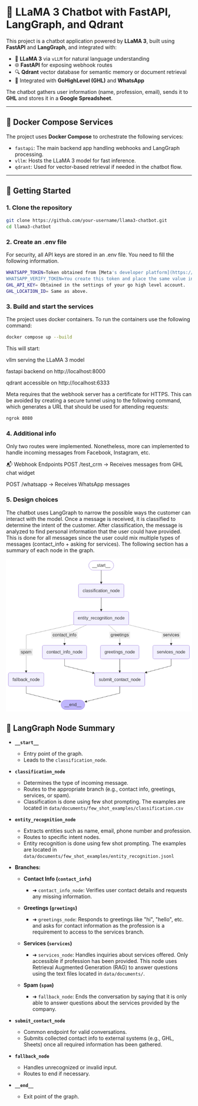 # 🧠 LLaMA 3 Chatbot with FastAPI, LangGraph, and Qdrant

This project is a chatbot application powered by **LLaMA 3**, built using **FastAPI** and **LangGraph**, and integrated with:

- 🧠 **LLaMA 3** via `vLLM` for natural language understanding
- 🌐 **FastAPI** for exposing webhook routes
- 🔍 **Qdrant** vector database for semantic memory or document retrieval
- 🤖 Integrated with **GoHighLevel (GHL)** and **WhatsApp**

The chatbot gathers user information (name, profession, email), sends it to **GHL** and stores it in a **Google Spreadsheet**.

---

## 🐳 Docker Compose Services

The project uses **Docker Compose** to orchestrate the following services:

- `fastapi`: The main backend app handling webhooks and LangGraph processing.
- `vllm`: Hosts the LLaMA 3 model for fast inference.
- `qdrant`: Used for vector-based retrieval if needed in the chatbot flow.

---

## 🚀 Getting Started

### 1. Clone the repository

```bash
git clone https://github.com/your-username/llama3-chatbot.git
cd llama3-chatbot
```

### 2. Create an .env file

For security, all API keys are stored in an .env file. You need to fill the following information.

```bash
WHATSAPP_TOKEN=Token obtained from [Meta's developer platform](https://developers.facebook.com/apps/)
WHATSAPP_VERIFY_TOKEN=You create this token and place the same value in your [Meta's developer platform](https://developers.facebook.com/apps/)
GHL_API_KEY= Obtained in the settings of your go high level account.
GHL_LOCATION_ID= Same as above.
```

### 3. Build and start the services
The project uses docker containers. To run the containers use the following command:

```bash
docker compose up --build
```
This will start:

vllm serving the LLaMA 3 model

fastapi backend on http://localhost:8000

qdrant accessible on http://localhost:6333

Meta requires that the webhook server has a certificate for HTTPS. This can be avoided by creating a secure tunnel using to the following command, which generates a URL that should be used for attending requests: 

```bash
ngrok 8080
```

### 4. Additional info
Only two routes were implemented. Nonetheless, more can implemented to handle incoming messages from Facebook, Instagram, etc.

📬 Webhook Endpoints
POST /test_crm → Receives messages from GHL chat widget

POST /whatsapp → Receives WhatsApp messages


### 5. Design choices

The chatbot uses LangGraph to narrow the possible ways the customer can interact with the model. Once a message is received, it is classified to determine the intent of the customer. After classification, the message is analyzed to find personal information that the user could have provided. This is done for all messages since the user could mix multiple types of messages (contact_info + asking for services). The following section has a summary of each node in the graph.


![LangGraph diagram](images/langgraph.png)


## 🧠 LangGraph Node Summary

- **`__start__`**
  - Entry point of the graph.
  - Leads to the `classification_node`.

- **`classification_node`**
  - Determines the type of incoming message.
  - Routes to the appropriate branch (e.g., contact info, greetings, services, or spam).
  - Classification is done using few shot prompting. The examples are located in `data/documents/few_shot_examples/classification.csv`

- **`entity_recognition_node`**
  - Extracts entities such as name, email, phone number and profession.
  - Routes to specific intent nodes.
  - Entity recognition is done using few shot prompting. The examples are located in `data/documents/few_shot_examples/entity_recognition.jsonl`

- **Branches:**
  - **Contact Info (`contact_info`)**
    - ➜ `contact_info_node`: Verifies user contact details and requests any missing information.
  
  - **Greetings (`greetings`)**
    - ➜ `greetings_node`: Responds to greetings like "hi", "hello", etc. and asks for contact information as the profession is a requirement to access to the services branch.
  
  - **Services (`services`)**
    - ➜ `services_node`: Handles inquiries about services offered. Only accessible if profession has been provided. This node uses Retrieval Augmented Generation (RAG) to answer questions using the text files located in `data/documents/`.
  
  - **Spam (`spam`)**
    - ➜ `fallback_node`: Ends the conversation by saying that it is only able to answer questions about the services provided by the company.

- **`submit_contact_node`**
  - Common endpoint for valid conversations.
  - Submits collected contact info to external systems (e.g., GHL, Sheets) once all required information has been gathered.

- **`fallback_node`**
  - Handles unrecognized or invalid input.
  - Routes to end if necessary.

- **`__end__`**
  - Exit point of the graph.
